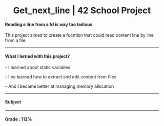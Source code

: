 <h1 align="center"> Get_next_line | 42 School Project </h1>
<h4>Reading a line from a fd is way too tedious</h4>
<p>This project aimed to create a fucntion that could read content line by line from a file</p>

-----

<h4>What I lerned with this project?</h4>
<p>- I learned about static variables</p>
<p>- I've learned how to extract and edit content from files</p>
<p>- And I became better at managing memory allocation</p>

-----

<h4>Subject</h4>

-----

<h4>Grade : 112%</h4>
